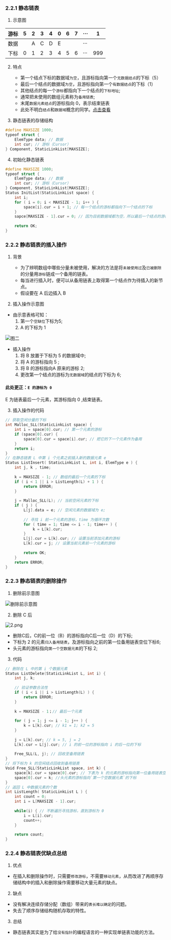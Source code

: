 ### 2.2.1 静态链表
1. 示意图


游标 | 5 | 2 | 3 | 4 | 0 | 6 | 7 | ··· | 1
---|---|---|---|---|---|---|---|---|---|
数据 |  | A | C | D | E |  |  | ··· |  |
下标 | 0 | 1 | 2 | 3 | 4 | 5 | 6 | ··· | 999 |

2. 特点
    - 第一个结点下标的数据域`为空`，且游标指向第一个`无数据结点`的下标（5）
    - 最后一个结点的数据域`为空`，且游标指向第一个`有数据结点`的下标（1）
    - 其他结点的每一个`游标`都指向下一个结点的`下标地址`;
    - 通常把未使用的数组元素称为`备用链表`;
    - 末尾`数据元素结点`的游标指向 0，表示结束链表
    - 此处不明白`结点`和`数据域`概念的同学。[点击查看](https://www.jianshu.com/p/2ac2878941a1)

3. 静态链表的存储结构
```cpp
#define MAXSIZE 1000;
typeof struct {
    ElemType data; // 数据
    int cur; // 游标（Cursor）
} Component, StaticLinkList[MAXSIZE];
```

4. 初始化静态链表
```cpp
#define MAXSIZE 1000;
typeof struct {
    ElemType data; // 数据
    int cur; // 游标（Cursor）
} Component, StaticLinkList[MAXSIZE];
Status InitList(StaticLinkList space) {
    int i;
    for ( i = 0; i < MAXSIZE - 1; i++ ) {
        space[i].cur = i + 1; // 每一个结点的游标都指向下一个结点的下标
    }
    sapce[MAXSIZE - 1].cur = 0; // 因为目前数据域都为空，所以最后一个结点的游标指向 0
    
    return OK;
}
```
### 2.2.2 静态链表的插入操作
1. 背景
    - 为了辨明数组中哪些分量未被使用，解决的方法是将`未被使用过`及`已被删除`的分量用`游标`链成一个备用的链表。
    - 每当进行插入时，便可以从备用链表上取得第一个结点作为待插入的新节点。
    - 假设要在 A 后边插入 B

2. 插入操作示意图

- 由示意表格可知：
    1. 第一个`空缺位`下标为5;
    2. A 的下标为 1
    

![图二](http://upload-images.jianshu.io/upload_images/4244416-5a0c6b23817b3f14.png?imageMogr2/auto-orient/strip|imageView2/2/w/886)

- 插入操作
    1. 将 B 放置于下标为 5 的数据域中;
    2. 将 A 的游标指向 5 ;
    3. 将 B 的游标指向A 原来的游标 2;
    4. 更改第一个结点的游标为`无数据域`的结点的下标为 6;

#### 此处更正：`E 的游标为 0` 
E 为链表最后一个元素，其游标指向 0 ,结束链表。


3. 插入操作的代码
```cpp
// 获取空闲分量的下标
int Malloc_SLL(StaticLinkList space) {
    int i = space[0].cur; // 第一个元素的游标
    if (space[0].cur) {
        space[0].cur = space[i].cur; // 把它的下一个元素作为备用
    }
    return i;
}
// 在静态链表 L 中第 i 个元素之前插入新的数据元素 e
Status ListInsert( StaticLinkList L, int i, ElemType e ) {
    int j, k , time;
    
    k = MAXSIZE - 1; // 数组的最后一个元素的下标
    if ( i < 1 || i > ListLength(L) + 1 ) {
        return ERROR;
    }
    
    j = Malloc_SLL(L); // 当前空闲元素的下标
    if ( j ) {
        L[j].data = e; // 空闲元素的数据域为 e;
        
        // 寻找 i 前一个元素的游标，time 为循环次数
        for ( time = 1; time <= i - 1; time++ ) {
            k = L[k].cur; 
        }
        L[j].cur = L[k].cur; // 设置当前添加元素的游标
        L[k].cur = j; // 设置当前元素前一个元素的游标
        
        return OK;
    }
    return ERROR;
}
```
### 2.2.3 静态链表的删除操作
1. 删除前示意图

![删除前示意图](https://note.youdao.com/yws/public/resource/1b770a4f7325b4c1a0a446487b26dac5/xmlnote/E7BA658D518F46CBBFEC6463C48BCF57/11699)

2. 删除 C 后

![2.png](https://note.youdao.com/yws/public/resource/1b770a4f7325b4c1a0a446487b26dac5/xmlnote/9E81E2A67A6B4833A10F69C79F71B6EA/11701)

- 删除C后，C的前一位（B）的游标指向C后一位（D）的下标;
- 下标为 2 的元素`归入备用链表`，及游标指向之前的第一位备用链表空位下标6;
- 头元素的游标指向`第一个空数据元素`的下标 2;

3. 代码
```cpp
// 删除在 L 中的第 i 个数据元素
Status ListDelete(StaticLinkList L, int i) {
    int j, k;
    
    // 验证参数合法性
    if ( i < i || i > ListLength(L) ) {
        return ERROR;
    }
    
    k = MAXSIZE - 1；// 最后一个元素
    
    for ( j = 1; j <= i - 1; j++ ) {
        k = L[k].cur; // k1 = 1; k2 = 5
    }
    
    j = L[k].cur; // k = 5, j = 2
    L[k].cur = L[j].cur; // i 的前一位的游标指向 i 的后一位的下标
    
    Free_SLL(L, j); // 回收至备用链表
}
// 将下标为 k 的空闲结点回收到备用链表
Void Free_SLL(StaticLinkList space, int k) {
    space[k].cur = space[0].cur; // 下表为 k 的元素的游标指向第一位备用链表空位的下标
    space[0].cur = k; //头元素的游标指向`第一个空数据元素`的下标
}
// 返回 L 中数据元素的个数
int ListLength( StaticLinkList L ) {
    int count = 0;
    int i = L[MAXSIZE - 1].cur;
    
    while(i) { // 不断遍历寻找游标，直到游标为 0 
        i = L[i].cur;
        count++;
    }
    
    return count;
}
```
### 2.2.4 静态链表优缺点总结
1. 优点
- 在插入和删除操作时，只需要`修改游标`，不需要`移动元素`，从而改进了再顺序存储结构中的插入和删除操作需要移动大量元素的缺点。

2. 缺点
- 没有解决连续存储分配（数组）带来的`表长难以确定`的问题。
- 失去了顺序存储结构随机存取的特性。

3. 总结
- 静态链表其实是为了给`没有指针`的编程语言的一种实现单链表功能的方法。









    